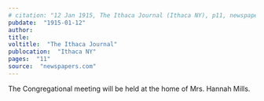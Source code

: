 ```yaml
---
# citation: "12 Jan 1915, The Ithaca Journal (Ithaca NY), p11, newspapers.com"
pubdate:  "1915-01-12"
author: 
title: 
voltitle:  "The Ithaca Journal"
publocation:  "Ithaca NY"
pages:  "11"
source:  "newspapers.com"
---
```

The Congregational meeting will be held at the home of Mrs. Hannah Mills.
